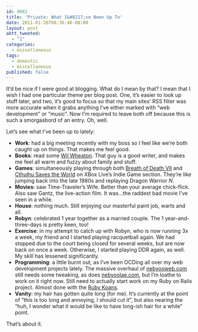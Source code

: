 ```yaml
---
id: 4081
title: 'Private: What I&#8217;ve Been Up To'
date: 2011-01-26T08:36:46-08:00
layout: post
aktt_tweeted:
  - "1"
categories:
  - miscellaneous
tags:
  - domestic
  - miscellaneous
published: false
---
```

It&#8217;d be nice if I were good at blogging. What do I mean by that? I mean that I wish I had one particular theme per blog post. One, it&#8217;s easier to look up stuff later, and two, it&#8217;s good to focus so that my main sites&#8217; RSS filter was more accurate when it grabs anything I&#8217;ve either marked with &#8220;web development&#8221; or &#8220;music&#8221;. Now I&#8217;m required to leave both off because this is such a smorgasbord of an entry. Oh, well.

Let&#8217;s see what I&#8217;ve been up to lately:

  * **Work**: had a big meeting recently with my boss so I feel like we&#8217;re both caught up on things. That makes me feel good.
  * **Books**: read some [Wil Wheaton](http://wilwheaton.typepad.com/). That guy is a good writer, and makes me feel all warm and fuzzy about family and stuff.
  * **Games**: simultaneously playing through both [Breath of Death VII](http://marketplace.xbox.com/en-US/games/media/66acd000-77fe-1000-9115-d802585504bd) and [Cthulhu Saves the World](http://marketplace.xbox.com/en-US/Product/Cthulhu-Saves-the-World/66acd000-77fe-1000-9115-d80258550756) on XBox Live&#8217;s Indie Game section. They&#8217;re like jumping back into the late 1980s and replaying Dragon Warrior _N_.
  * **Movies**: saw Time-Traveler&#8217;s Wife. Better than your average chick-flick. Also saw Gantz, the live-action film. It was&#8230;the raddest bad movie I&#8217;ve seen in a while.
  * **House**: nothing much. Still enjoying our masterful paint job, warts and all.
  * **Robyn**: celebrated 1 year together as a married couple. The 1 year-and-three-days is pretty keen, too!
  * **Exercise**: in my attempt to catch up with Robyn, who is now running 3x a week, my friend and I started playing racquetball again. We had stopped due to the court being closed for several weeks, but are now back on once a week. Otherwise, I started playing DDR again, as well. My skill has lessened significantly.
  * **Programming**: a little burnt out, as I&#8217;ve been OCDing all over my web development projects lately. The massive overhaul of [nebyooweb.com](http://nebyooweb.com) still needs some tweaking, as does [nebyoolae.com](http://nebyoolae.com), but I&#8217;m loathe to work on it right now. Still need to actually start work on my Ruby on Rails project. Almost done with the [Ruby Koans](http://rubykoans.com/).
  * **Vanity**: my hair has gotten quite long (for me). It&#8217;s currently at the point of &#8220;this is too long and annoying, I should cut it&#8221;, but also nearing the &#8220;huh, I wonder what it would be like to have long-ish hair for a while&#8221; point.

That&#8217;s about it.
